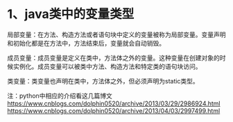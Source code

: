 # 1、java类中的变量类型
局部变量：在方法、构造方法或者语句块中定义的变量被称为局部变量。变量声明和初始化都是在方法中，方法结束后，变量就会自动销毁。

成员变量：成员变量是定义在类中，方法体之外的变量。这种变量在创建对象的时候实例化。成员变量可以被类中方法、构造方法和特定类的语句块访问。

类变量：类变量也声明在类中，方法体之外，但必须声明为static类型。

注：python中相应的介绍看这几篇博文
https://www.cnblogs.com/dolphin0520/archive/2013/03/29/2986924.html
https://www.cnblogs.com/dolphin0520/archive/2013/04/03/2997499.html
